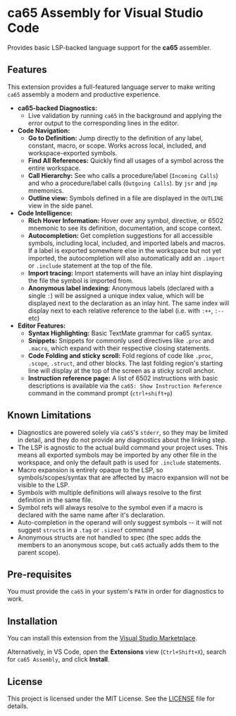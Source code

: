 # ca65 Assembly for Visual Studio Code

Provides basic LSP-backed language support for the **ca65** assembler.

## Features

This extension provides a full-featured language server to make writing `ca65` assembly a modern and productive experience.

* **ca65-backed Diagnostics:**
    * Live validation by running `ca65` in the background and applying the error output to the corresponding lines in the editor.
* **Code Navigation:**
    * **Go to Definition:** Jump directly to the definition of any label, constant, macro, or scope. Works across local, included, and workspace-exported symbols.
    * **Find All References:** Quickly find all usages of a symbol across the entire workspace.
    * **Call Hierarchy:** See who calls a procedure/label (`Incoming Calls`) and who a procedure/label calls (`Outgoing Calls`).  by `jsr` and `jmp` mnemonics.
    * **Outline view:** Symbols defined in a file are displayed in the `OUTLINE` view in the side panel.
* **Code Intelligence:**
    * **Rich Hover Information:** Hover over any symbol, directive, or 6502 mnemonic to see its definition, documentation, and scope context.
    * **Autocompletion:** Get completion suggestions for all accessible symbols, including local, included, and imported labels and macros. If a label is exported somewhere else in the workspace but not yet imported, the autocompletion will also automatically add an `.import` or `.include` statement at the top of the file.
    * **Import tracing:** Import statements will have an inlay hint displaying the file the symbol is imported from.
    * **Anonymous label indexing:** Anonymous labels (declared with a single `:`) will be assigned a unique index value, which will be displayed next to the declaration as an inlay hint. The same index will display next to each relative reference to the label (i.e. with `:++`, `:--` etc) 
* **Editor Features:**
    * **Syntax Highlighting:** Basic TextMate grammar for ca65 syntax.
    * **Snippets:** Snippets for commonly used directives like `.proc` and `.macro`, which expand with their respective closing statements.
    * **Code Folding and sticky scroll:** Fold regions of code like `.proc`, `.scope`, `.struct`, and other blocks. The last folding region's starting line will display at the top of the screen as a sticky scroll anchor.
    * **Instruction reference page:** A list of 6502 instructions with basic descriptions is available via the `ca65: Show Instruction Reference` command in the command prompt (`ctrl+shift+p`)
    
## Known Limitations

* Diagnostics are powered solely via `ca65`'s `stderr`, so they may be limited in detail, and they do not provide any diagnostics about the linking step.
* The LSP is agnostic to the actual build command your project uses. This means all exported symbols may be imported by any other file in the workspace, and only the default path is used for `.include` statements.
* Macro expansion is entirely opaque to the LSP, so symbols/scopes/syntax that are affected by macro expansion will not be visible to the LSP.
* Symbols with multiple definitions will always resolve to the first definition in the same file.
* Symbol refs will always resolve to the symbol even if a macro is declared with the same name after it's declaration.
* Auto-completion in the operand will only suggest symbols -- it will not suggest `struct`s in a `.tag` or `.sizeof` command
* Anonymous structs are not handled to spec (the spec adds the members to an anonymous scope, but `ca65` actually adds them to the parent scope).

## Pre-requisites
You must provide the `ca65` in your system's `PATH` in order for diagnostics to work.

## Installation

You can install this extension from the [Visual Studio Marketplace](https://marketplace.visualstudio.com/items?itemName=hobbett.vscode-ca65).

Alternatively, in VS Code, open the **Extensions** view (`Ctrl+Shift+X`), search for `ca65 Assembly`, and click **Install**.


## License

This project is licensed under the MIT License. See the [LICENSE](LICENSE) file for details.
